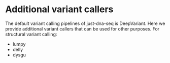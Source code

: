 Additional variant callers
==========================

The default variant calling pipelines of just-dna-seq is DeepVariant. 
Here we provide additional variant callers that can be used for other purposes.
For structural variant calling:
* lumpy
* delly
* dysgu